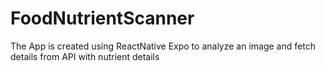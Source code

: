 # FoodNutrientScanner
The App is created using ReactNative Expo to analyze an image and fetch details from API with nutrient details
